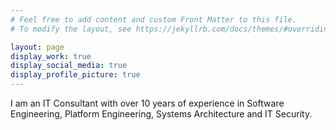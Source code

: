 ```yaml
---
# Feel free to add content and custom Front Matter to this file.
# To modify the layout, see https://jekyllrb.com/docs/themes/#overriding-theme-defaults

layout: page
display_work: true
display_social_media: true
display_profile_picture: true
---
```


I am an IT Consultant with over 10 years of experience in Software Engineering, Platform Engineering, Systems Architecture and IT Security.